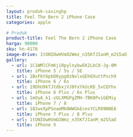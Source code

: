 ```yaml
---
layout: produk-casinghp
title: Feel The Bern 2 iPhone Case
categories: apple

# Produk
product-title: Feel The Bern 2 iPhone Case
harga: 90000
sku: hn-4178
image-drive: 1tONIOwHVmO2Wmz_n35KfJIanM_m2S5aO
gallery:
  - url: 1C1WMlCFmKjiRpylnybwEK2LbC8-Jg-0M
    title: iPhone 5 / 5s / SE
  - url: 1BxF6t6pbD0ypg0zNxlxGEh6XuttPsch9
    title: iPhone 6 / 6s
  - url: 19DhU9kTJtdbxjVJ0YxYkUcKD_5xCQYhx
    title: iPhone 6 Plus / 6s Plus
  - url: 1mOyA_k1-zULXMGPgZMH-7BK8PviGEMiy
    title: iPhone 7 / 8
  - url: 182wxXpPSeamMk0WWGkEcesYCLR09NNEA
    title: iPhone 7 Plus / 8 Plus
  - url: 1tONIOwHVmO2Wmz_n35KfJIanM_m2S5aO
    title: iPhone X
---
```

